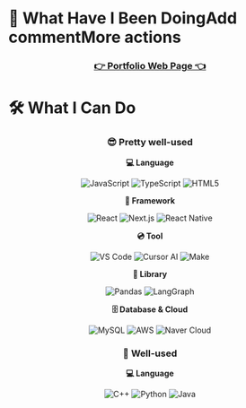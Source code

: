 # 📖 What Have I Been DoingAdd commentMore actions

<div align="center">
 
### [ 👉 Portfolio Web Page 👈 ](https://sparta1r31.notion.site/1f5cf1c847cd80d994b9ed7aa5b3ca9f?pvs=74)

</div>

# 🛠️ What I Can Do

<div align="center">
 
### 😎 Pretty well-used

**💻 Language**

![JavaScript](https://img.shields.io/badge/JavaScript-F7DF1E?style=for-the-badge&logo=javascript&logoColor=white)
![TypeScript](https://img.shields.io/badge/TypeScript-3178C6?style=for-the-badge&logo=typescript&logoColor=white)
![HTML5](https://img.shields.io/badge/HTML5-E34F26?style=for-the-badge&logo=html5&logoColor=white)

**🚩 Framework**

![React](https://img.shields.io/badge/React-61DAFB?style=for-the-badge&logo=react&logoColor=white)
![Next.js](https://img.shields.io/badge/Next.js-000000?style=for-the-badge&logo=nextdotjs&logoColor=white)
![React Native](https://img.shields.io/badge/React_Native-61DAFB?style=for-the-badge&logo=react&logoColor=white)

**💿 Tool**

![VS Code](https://img.shields.io/badge/VS%20Code-0078D4?style=for-the-badge&logo=visualstudiocode&logoColor=white)
![Cursor AI](https://img.shields.io/badge/Cursor%20AI-FF6F61?style=for-the-badge&logo=cursor&logoColor=white)
![Make](https://img.shields.io/badge/Make-6D00CC?style=for-the-badge&logo=Make&logoColor=white)


**📖 Library**

![Pandas](https://img.shields.io/badge/React%20Router-CA4245?style=for-the-badge&logo=reactrouter&logoColor=white)
![LangGraph](https://img.shields.io/badge/LangGraph-1C3C3C?style=for-the-badge&logo=LangGraph&logoColor=white)

**🗄️ Database & Cloud**

![MySQL](https://img.shields.io/badge/MySQL%20Router-4479A1?style=for-the-badge&logo=MySQL&logoColor=white)
![AWS](https://img.shields.io/badge/AWS-FF9900?style=for-the-badge&logo=amazonaws&logoColor=white)
![Naver Cloud](https://img.shields.io/badge/LangGraph-03C75A?style=for-the-badge&logo=네이버&logoColor=white)


### 🫡 Well-used

**💻 Language**

![C++](https://img.shields.io/badge/C++-00599C?style=for-the-badge&logo=cplusplus&logoColor=white)
![Python](https://img.shields.io/badge/Python-3776AB?style=for-the-badge&logo=python&logoColor=white)
![Java](https://img.shields.io/badge/Java-007396?style=for-the-badge&logo=java&logoColor=white)

</div>
